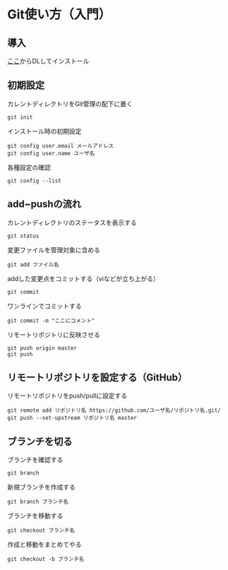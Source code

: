 # Git使い方（入門）  
## 導入  
[ここ](https://git-scm.com/)からDLしてインストール  
## 初期設定  
カレントディレクトリをGit管理の配下に置く  
```
git init
```  
インストール時の初期設定  
```
git config user.email メールアドレス  
git config user.name ユーザ名  
```
各種設定の確認  
```
git config --list
```  
## add~pushの流れ  
カレントディレクトリのステータスを表示する  
```
git status
```  
変更ファイルを管理対象に含める  
```
git add ファイル名
```  
addした変更点をコミットする（viなどが立ち上がる）  
```
git commit
```  
ワンラインでコミットする  
```
git commit -m "ここにコメント"
```  
リモートリポジトリに反映させる  
```
git push origin master  
git push
```  
## リモートリポジトリを設定する（GitHub）  
リモートリポジトリをpush/pullに設定する  
```
git remote add リポジトリ名 https://github.com/ユーザ名/リポジトリ名.git/  
git push --set-upstream リポジトリ名 master  
```
## ブランチを切る  
ブランチを確認する  
```
git branch
```  
新規ブランチを作成する  
```
git branch ブランチ名
```  
ブランチを移動する  
```
git checkout ブランチ名
```  
作成と移動をまとめてやる  
```
git checkout -b ブランチ名
```  
